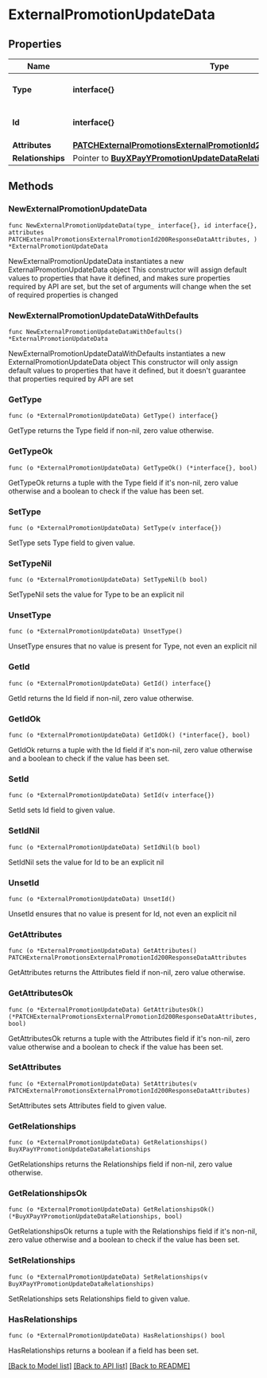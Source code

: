 # ExternalPromotionUpdateData

## Properties

Name | Type | Description | Notes
------------ | ------------- | ------------- | -------------
**Type** | **interface{}** | The resource&#39;s type | 
**Id** | **interface{}** | The resource&#39;s id | 
**Attributes** | [**PATCHExternalPromotionsExternalPromotionId200ResponseDataAttributes**](PATCHExternalPromotionsExternalPromotionId200ResponseDataAttributes.md) |  | 
**Relationships** | Pointer to [**BuyXPayYPromotionUpdateDataRelationships**](BuyXPayYPromotionUpdateDataRelationships.md) |  | [optional] 

## Methods

### NewExternalPromotionUpdateData

`func NewExternalPromotionUpdateData(type_ interface{}, id interface{}, attributes PATCHExternalPromotionsExternalPromotionId200ResponseDataAttributes, ) *ExternalPromotionUpdateData`

NewExternalPromotionUpdateData instantiates a new ExternalPromotionUpdateData object
This constructor will assign default values to properties that have it defined,
and makes sure properties required by API are set, but the set of arguments
will change when the set of required properties is changed

### NewExternalPromotionUpdateDataWithDefaults

`func NewExternalPromotionUpdateDataWithDefaults() *ExternalPromotionUpdateData`

NewExternalPromotionUpdateDataWithDefaults instantiates a new ExternalPromotionUpdateData object
This constructor will only assign default values to properties that have it defined,
but it doesn't guarantee that properties required by API are set

### GetType

`func (o *ExternalPromotionUpdateData) GetType() interface{}`

GetType returns the Type field if non-nil, zero value otherwise.

### GetTypeOk

`func (o *ExternalPromotionUpdateData) GetTypeOk() (*interface{}, bool)`

GetTypeOk returns a tuple with the Type field if it's non-nil, zero value otherwise
and a boolean to check if the value has been set.

### SetType

`func (o *ExternalPromotionUpdateData) SetType(v interface{})`

SetType sets Type field to given value.


### SetTypeNil

`func (o *ExternalPromotionUpdateData) SetTypeNil(b bool)`

 SetTypeNil sets the value for Type to be an explicit nil

### UnsetType
`func (o *ExternalPromotionUpdateData) UnsetType()`

UnsetType ensures that no value is present for Type, not even an explicit nil
### GetId

`func (o *ExternalPromotionUpdateData) GetId() interface{}`

GetId returns the Id field if non-nil, zero value otherwise.

### GetIdOk

`func (o *ExternalPromotionUpdateData) GetIdOk() (*interface{}, bool)`

GetIdOk returns a tuple with the Id field if it's non-nil, zero value otherwise
and a boolean to check if the value has been set.

### SetId

`func (o *ExternalPromotionUpdateData) SetId(v interface{})`

SetId sets Id field to given value.


### SetIdNil

`func (o *ExternalPromotionUpdateData) SetIdNil(b bool)`

 SetIdNil sets the value for Id to be an explicit nil

### UnsetId
`func (o *ExternalPromotionUpdateData) UnsetId()`

UnsetId ensures that no value is present for Id, not even an explicit nil
### GetAttributes

`func (o *ExternalPromotionUpdateData) GetAttributes() PATCHExternalPromotionsExternalPromotionId200ResponseDataAttributes`

GetAttributes returns the Attributes field if non-nil, zero value otherwise.

### GetAttributesOk

`func (o *ExternalPromotionUpdateData) GetAttributesOk() (*PATCHExternalPromotionsExternalPromotionId200ResponseDataAttributes, bool)`

GetAttributesOk returns a tuple with the Attributes field if it's non-nil, zero value otherwise
and a boolean to check if the value has been set.

### SetAttributes

`func (o *ExternalPromotionUpdateData) SetAttributes(v PATCHExternalPromotionsExternalPromotionId200ResponseDataAttributes)`

SetAttributes sets Attributes field to given value.


### GetRelationships

`func (o *ExternalPromotionUpdateData) GetRelationships() BuyXPayYPromotionUpdateDataRelationships`

GetRelationships returns the Relationships field if non-nil, zero value otherwise.

### GetRelationshipsOk

`func (o *ExternalPromotionUpdateData) GetRelationshipsOk() (*BuyXPayYPromotionUpdateDataRelationships, bool)`

GetRelationshipsOk returns a tuple with the Relationships field if it's non-nil, zero value otherwise
and a boolean to check if the value has been set.

### SetRelationships

`func (o *ExternalPromotionUpdateData) SetRelationships(v BuyXPayYPromotionUpdateDataRelationships)`

SetRelationships sets Relationships field to given value.

### HasRelationships

`func (o *ExternalPromotionUpdateData) HasRelationships() bool`

HasRelationships returns a boolean if a field has been set.


[[Back to Model list]](../README.md#documentation-for-models) [[Back to API list]](../README.md#documentation-for-api-endpoints) [[Back to README]](../README.md)


